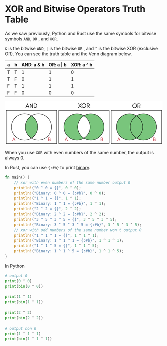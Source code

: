 # XOR and Bitwise Operators Truth Table

As we saw previously, Python and Rust use the same symbols for bitwise symbols `AND`, `OR` , and `XOR`.

`&` is the bitwise `AND`, `|` is the bitwise `OR` , and `^` is the bitwise XOR (exclusive OR). You can see the truth table and the Venn diagram below.


| a   | b   | AND: a & b | OR: a \| b | XOR: a ^ b |
| --- | --- | ---------- | ---------- | ---------- |
| T   | T   | 1          | 1          | 0          |
| T   | F   | 0          | 1          | 1          |
| F   | T   | 1          | 1          | 1          |
| F   | F   | 0          | 0          | 0          |

![and-or-circles-1](image/and-or-circles-1.png)

When you use `XOR` with even numbers of the same number, the output is always 0.

In Rust, you can use `{:#b}` to print [binary](https://doc.rust-lang.org/std/fmt/trait.Binary.html).

```rust runnable
fn main() {
    // xor with even numbers of the same number output 0
    println!("0 ^ 0 = {}", 0 ^ 0);
    println!("Binary: 0 ^ 0 = {:#b}", 0 ^ 0);
    println!("1 ^ 1 = {}", 1 ^ 1);
    println!("Binary: 1 ^ 1 = {:#b}", 1 ^ 1);
    println!("2 ^ 2 = {}", 2 ^ 2);
    println!("Binary: 2 ^ 2 = {:#b}", 2 ^ 2);
    println!("3 ^ 5 ^ 3 ^ 5 = {}", 3 ^ 5 ^ 3 ^ 5);
    println!("Binary: 3 ^ 5 ^ 3 ^ 5 = {:#b}", 3 ^ 5 ^ 3 ^ 5);
    // xor with odd numbers of the same number won't output 0 
    println!("1 ^ 1 ^ 1 = {}", 1 ^ 1 ^ 1);
    println!("Binary: 1 ^ 1 ^ 1 = {:#b}", 1 ^ 1 ^ 1);
    println!("1 ^ 1 ^ 5 = {}", 1 ^ 1 ^ 5);
    println!("Binary: 1 ^ 1 ^ 5 = {:#b}", 1 ^ 1 ^ 5);
}
```

In Python

```python runnable
# output 0
print(0 ^ 0)
print(bin(0 ^ 0))

print(1 ^ 1)
print(bin(1 ^ 1))

print(2 ^ 2)
print(bin(2 ^ 2))

# output non 0
print(1 ^ 1 ^ 1)
print(bin(1 ^ 1 ^ 1))
```

